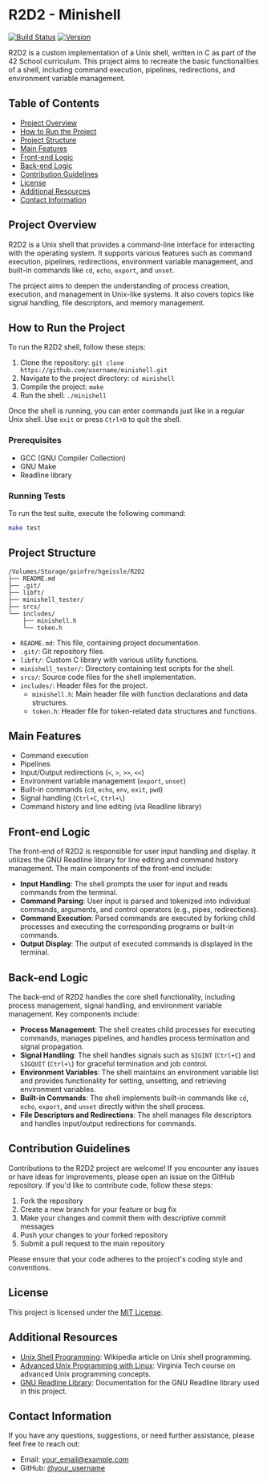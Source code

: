 # R2D2 - Minishell

[![Build Status](https://img.shields.io/badge/build-passing-brightgreen.svg)](https://github.com/username/minishell)
[![Version](https://img.shields.io/badge/version-1.0.0-blue.svg)](https://github.com/username/minishell/releases)

R2D2 is a custom implementation of a Unix shell, written in C as part of the 42 School curriculum. This project aims to recreate the basic functionalities of a shell, including command execution, pipelines, redirections, and environment variable management.

## Table of Contents

- [Project Overview](#project-overview)
- [How to Run the Project](#how-to-run-the-project)
- [Project Structure](#project-structure)
- [Main Features](#main-features)
- [Front-end Logic](#front-end-logic)
- [Back-end Logic](#back-end-logic)
- [Contribution Guidelines](#contribution-guidelines)
- [License](#license)
- [Additional Resources](#additional-resources)
- [Contact Information](#contact-information)

## Project Overview

R2D2 is a Unix shell that provides a command-line interface for interacting with the operating system. It supports various features such as command execution, pipelines, redirections, environment variable management, and built-in commands like `cd`, `echo`, `export`, and `unset`.

The project aims to deepen the understanding of process creation, execution, and management in Unix-like systems. It also covers topics like signal handling, file descriptors, and memory management.

## How to Run the Project

To run the R2D2 shell, follow these steps:

1. Clone the repository: `git clone https://github.com/username/minishell.git`
2. Navigate to the project directory: `cd minishell`
3. Compile the project: `make`
4. Run the shell: `./minishell`

Once the shell is running, you can enter commands just like in a regular Unix shell. Use `exit` or press `Ctrl+D` to quit the shell.

### Prerequisites

- GCC (GNU Compiler Collection)
- GNU Make
- Readline library

### Running Tests

To run the test suite, execute the following command:

```bash
make test
```

## Project Structure

```
/Volumes/Storage/goinfre/hgeissle/R2D2
├── README.md
├── .git/
├── libft/
├── minishell_tester/
├── srcs/
└── includes/
    ├── minishell.h
    └── token.h
```

- `README.md`: This file, containing project documentation.
- `.git/`: Git repository files.
- `libft/`: Custom C library with various utility functions.
- `minishell_tester/`: Directory containing test scripts for the shell.
- `srcs/`: Source code files for the shell implementation.
- `includes/`: Header files for the project.
  - `minishell.h`: Main header file with function declarations and data structures.
  - `token.h`: Header file for token-related data structures and functions.

## Main Features

- Command execution
- Pipelines
- Input/Output redirections (`<`, `>`, `>>`, `<<`)
- Environment variable management (`export`, `unset`)
- Built-in commands (`cd`, `echo`, `env`, `exit`, `pwd`)
- Signal handling (`Ctrl+C`, `Ctrl+\`)
- Command history and line editing (via Readline library)

## Front-end Logic

The front-end of R2D2 is responsible for user input handling and display. It utilizes the GNU Readline library for line editing and command history management. The main components of the front-end include:

- **Input Handling**: The shell prompts the user for input and reads commands from the terminal.
- **Command Parsing**: User input is parsed and tokenized into individual commands, arguments, and control operators (e.g., pipes, redirections).
- **Command Execution**: Parsed commands are executed by forking child processes and executing the corresponding programs or built-in commands.
- **Output Display**: The output of executed commands is displayed in the terminal.

## Back-end Logic

The back-end of R2D2 handles the core shell functionality, including process management, signal handling, and environment variable management. Key components include:

- **Process Management**: The shell creates child processes for executing commands, manages pipelines, and handles process termination and signal propagation.
- **Signal Handling**: The shell handles signals such as `SIGINT` (`Ctrl+C`) and `SIGQUIT` (`Ctrl+\`) for graceful termination and job control.
- **Environment Variables**: The shell maintains an environment variable list and provides functionality for setting, unsetting, and retrieving environment variables.
- **Built-in Commands**: The shell implements built-in commands like `cd`, `echo`, `export`, and `unset` directly within the shell process.
- **File Descriptors and Redirections**: The shell manages file descriptors and handles input/output redirections for commands.

## Contribution Guidelines

Contributions to the R2D2 project are welcome! If you encounter any issues or have ideas for improvements, please open an issue on the GitHub repository. If you'd like to contribute code, follow these steps:

1. Fork the repository
2. Create a new branch for your feature or bug fix
3. Make your changes and commit them with descriptive commit messages
4. Push your changes to your forked repository
5. Submit a pull request to the main repository

Please ensure that your code adheres to the project's coding style and conventions.

## License

This project is licensed under the [MIT License](LICENSE).

## Additional Resources

- [Unix Shell Programming](https://en.wikipedia.org/wiki/Unix_shell#Shell_programming): Wikipedia article on Unix shell programming.
- [Advanced Unix Programming with Linux](https://courses.cs.vt.edu/cs5204/): Virginia Tech course on advanced Unix programming concepts.
- [GNU Readline Library](https://tiswww.case.edu/php/chet/readline/rltop.html): Documentation for the GNU Readline library used in this project.

## Contact Information

If you have any questions, suggestions, or need further assistance, please feel free to reach out:

- Email: [your_email@example.com](mailto:your_email@example.com)
- GitHub: [@your_username](https://github.com/your_username)